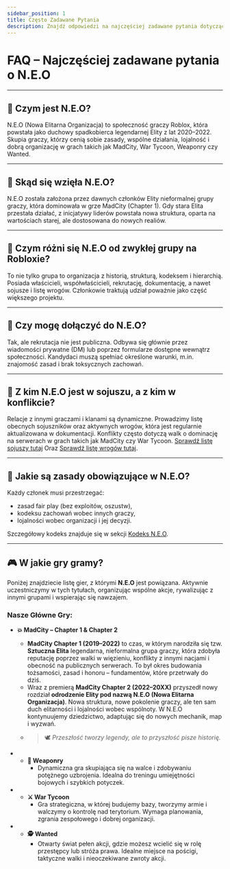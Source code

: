 ```yaml
---
sidebar_position: 1
title: Często Zadawane Pytania
description: Znajdź odpowiedzi na najczęściej zadawane pytania dotyczące N.E.O.
---
```


# FAQ – Najczęściej zadawane pytania o N.E.O

---

## 🔹 Czym jest N.E.O?

N.E.O (Nowa Elitarna Organizacja) to społeczność graczy Roblox, która powstała jako duchowy spadkobierca legendarnej Elity z lat 2020–2022. Skupia graczy, którzy cenią sobie zasady, wspólne działania, lojalność i dobrą organizację w grach takich jak MadCity, War Tycoon, Weaponry czy Wanted.

---

## 🔹 Skąd się wzięła N.E.O?

N.E.O została założona przez dawnych członków Elity nieformalnej grupy graczy, która dominowała w grze MadCity (Chapter 1). Gdy stara Elita przestała działać, z inicjatywy liderów powstała nowa struktura, oparta na wartościach starej, ale dostosowana do nowych realiów.

---

## 🔹 Czym różni się N.E.O od zwykłej grupy na Robloxie?

To nie tylko grupa to organizacja z historią, strukturą, kodeksem i hierarchią. Posiada właścicieli, współwłaścicieli, rekrutację, dokumentację, a nawet sojusze i listę wrogów. Członkowie traktują udział poważnie jako część większego projektu.

---

## 🔹 Czy mogę dołączyć do N.E.O?

Tak, ale rekrutacja nie jest publiczna. Odbywa się głównie przez wiadomości prywatne (DM) lub poprzez formularze dostępne wewnątrz społeczności. Kandydaci muszą spełniać określone warunki, m.in. znajomość zasad i brak toksycznych zachowań.

---

## 🔹 Z kim N.E.O jest w sojuszu, a z kim w konflikcie?

Relacje z innymi graczami i klanami są dynamiczne. Prowadzimy listę obecnych sojuszników oraz aktywnych wrogów, która jest regularnie aktualizowana w dokumentacji. Konflikty często dotyczą walk o dominację na serwerach w grach takich jak MadCity czy War Tycoon.
[Sprawdź listę sojuszy tutaj](/docs/7.%20Sojusze%20i%20Wrogowie/7.1%20Sojusze.md) Oraz [Sprawdź listę wrogów tutaj](/docs//7.%20Sojusze%20i%20Wrogowie/7.2%20Wrogowie.md).

---

## 🔹 Jakie są zasady obowiązujące w N.E.O?

Każdy członek musi przestrzegać:

* zasad fair play (bez exploitów, oszustw),
* kodeksu zachowań wobec innych graczy,
* lojalności wobec organizacji i jej decyzji.

Szczegółowy kodeks znajduje się w sekcji [Kodeks N.E.O](/docs/4.%20Kodeks%20N.E.O/4.1%20Zasady%20Ogólne.md).

---

## 🎮 W jakie gry gramy?

Poniżej znajdziecie listę gier, z którymi **N.E.O** jest powiązana. Aktywnie uczestniczymy w tych tytułach, organizując wspólne akcje, rywalizując z innymi grupami i wspierając się nawzajem.

### **Nasze Główne Gry:**

* **💥 MadCity – Chapter 1 & Chapter 2**
    * **MadCity Chapter 1 (2019–2022)** to czas, w którym narodziła się tzw. **Sztuczna Elita** legendarna, nieformalna grupa graczy, która zdobyła reputację poprzez walki w więzieniu, konflikty z innymi nacjami i obecność na publicznych serwerach. To był okres budowania tożsamości, zasad i honoru – fundamentów, które przetrwały do dziś.
    * Wraz z premierą **MadCity Chapter 2 (2022–20XX)** przyszedł nowy rozdział **odrodzenie Elity pod nazwą N.E.O (Nowa Elitarna Organizacja)**. Nowa struktura, nowe pokolenie graczy, ale ten sam duch elitarności i lojalności wobec wspólnoty. W N.E.O kontynuujemy dziedzictwo, adaptując się do nowych mechanik, map i wyzwań.
    * > 🕊️ *Przeszłość tworzy legendy, ale to przyszłość pisze historię.*
    
* * **🔫 Weaponry**
    * Dynamiczna gra skupiająca się na walce i zdobywaniu potężnego uzbrojenia. Idealna do treningu umiejętności bojowych i szybkich potyczek.
    
* * **⚔️ War Tycoon**
    * Gra strategiczna, w której budujemy bazy, tworzymy armie i walczymy o kontrolę nad terytorium. Wymaga planowania, zgrania zespołowego i dobrej organizacji.
    
* * **🕵️ Wanted**
    * Otwarty świat pełen akcji, gdzie możesz wcielić się w rolę przestępcy lub stróża prawa. Idealne miejsce na pościgi, taktyczne walki i nieoczekiwane zwroty akcji.
